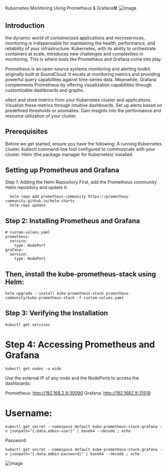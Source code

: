 Kubernetes Monitoring Using Prometheus & Grafana🛠️
![image](https://github.com/user-attachments/assets/a16d22b5-2726-4f2e-a4a6-c590b7a9390d)
## Introduction
the dynamic world of containerized applications and microservices, monitoring is indispensable for maintaining the health, performance, and reliability of your infrastructure. Kubernetes, with its ability to orchestrate containers at scale, introduces new challenges and complexities in monitoring. This is where tools like Prometheus and Grafana come into play.

Prometheus is an open-source systems monitoring and alerting toolkit originally built at SoundCloud. It excels at monitoring metrics and providing powerful query capabilities against time-series data. Meanwhile, Grafana complements Prometheus by offering visualization capabilities through customizable dashboards and graphs.

ollect and store metrics from your Kubernetes cluster and applications.
Visualize these metrics through intuitive dashboards.
Set up alerts based on predefined thresholds or anomalies.
Gain insights into the performance and resource utilization of your cluster.

## Prerequisites
Before we get started, ensure you have the following:
A running Kubernetes cluster.
kubectl command-line tool configured to communicate with your cluster.
Helm (the package manager for Kubernetes) installed.

## Setting up Prometheus and Grafana
Step 1: Adding the Helm Repository
First, add the Prometheus community Helm repository and update it:

      helm repo add prometheus-community https://prometheus-community.github.io/helm-charts
      helm repo update
## Step 2: Installing Prometheus and Grafana

    # custom-values.yaml
    prometheus:
      service:
        type: NodePort
    grafana:
      service:
        type: NodePort


## Then, install the kube-prometheus-stack using Helm:

    helm upgrade --install kube-prometheus-stack prometheus-community/kube-prometheus-stack -f custom-values.yaml

## Step 3: Verifying the Installation
    kubectl get services
# Step 4: Accessing Prometheus and Grafana
    kubectl get nodes -o wide
Use the external IP of any node and the NodePorts to access the dashboards:

Prometheus: http://192.168.2.9:30090
Grafana: http://192.1682.9:31519


# Username:
    kubectl get secret --namespace default kube-prometheus-stack-grafana -o jsonpath="{.data.admin-user}" | base64 --decode ; echo

Password:

    kubectl get secret --namespace default kube-prometheus-stack-grafana -o jsonpath="{.data.admin-password}" | base64 --decode ; echo


![image](https://github.com/user-attachments/assets/67359c53-fc52-4ca8-9807-5afe4420eafa)
